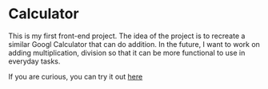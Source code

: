 # Calculator

This is my first front-end project. The idea of the project is to recreate a similar Googl Calculator that can do addition. In the future, I want to work on adding multiplication, 
division so that it can be more functional to use in everyday tasks. 

If you are curious, you can try it out [here](https://calculator.mytran2111.repl.co/)

